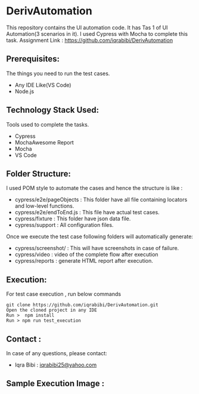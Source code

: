 # DerivAutomation
This repository contains the UI automation code. It has Tas 1 of UI Automation(3 scenarios in it). I used Cypress with Mocha to complete this task.
Assignment Link : https://github.com/iqrabibi/DerivAutomation

## Prerequisites:
The things you need to run the test cases.

* Any IDE Like(VS Code)
* Node.js

## Technology Stack Used: 
Tools used to complete the tasks.

* Cypress
* MochaAwesome Report
* Mocha
* VS Code 

## Folder Structure:
I used POM style to automate the cases and hence the structure is like : 
* cypress/e2e/pageObjects : This folder have all file containing locators and low-level functions.
* cypress/e2e/endToEnd.js : This file have actual test cases.
* cypress/fixture : This folder have json data file.
* cypress/support : All configuration files.

Once we execute the test case following folders will automatically generate:
* cypress/screenshot/ : This will have screenshots in case of  failure.
* cypress/video : video of the complete flow after execution
* cypress/reports : generate HTML report after execution.

## Execution:
For test case execution , run below commands

    git clone https://github.com/iqrabibi/DerivAutomation.git
    Open the cloned project in any IDE
    Run >  npm install
    Run > npm run test_execution 

## Contact :
In case of any questions, please contact: 
* Iqra Bibi : iqrabibi25@yahoo.com

## Sample Execution Image :






